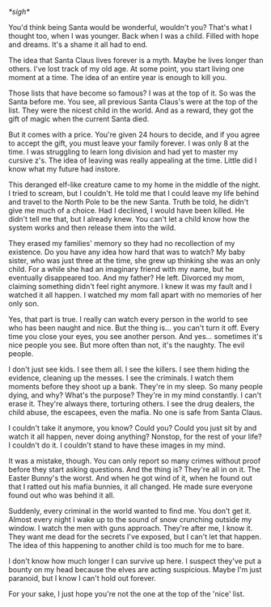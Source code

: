  *\*sigh\**  


You'd think being Santa would be wonderful, wouldn't you? That's what I thought too, when I was younger. Back when I was a child. Filled with hope and dreams. It's a shame it all had to end.  


The idea that Santa Claus lives forever is a myth. Maybe he lives longer than others. I've lost track of my old age. At some point, you start living one moment at a time. The idea of an entire year is enough to kill you.  


Those lists that have become so famous? I was at the top of it. So was the Santa before me. You see, all previous Santa Claus's were at the top of the list. They were the nicest child in the world. And as a reward, they got the gift of magic when the current Santa died.  


But it comes with a price. You're given 24 hours to decide, and if you agree to accept the gift, you must leave your family forever. I was only 8 at the time. I was struggling to learn long division and had yet to master my cursive z's. The idea of leaving was really appealing at the time. Little did I know what my future had instore.  


This deranged elf-like creature came to my home in the middle of the night. I tried to scream, but I couldn't. He told me that I could leave my life behind and travel to the North Pole to be the new Santa. Truth be told, he didn't give me much of a choice. Had I declined, I would have been killed. He didn't tell me that, but I already knew. You can't let a child know how the system works and then release them into the wild.  


They erased my families' memory so they had no recollection of my existence. Do you have any idea how hard that was to watch? My baby sister, who was just three at the time, she grew up thinking she was an only child. For a while she had an imaginary friend with my name, but he eventually disappeared too. And my father? He left. Divorced my mom, claiming something didn't feel right anymore. I knew it was my fault and I watched it all happen. I watched my mom fall apart with no memories of her only son.  


Yes, that part is true. I really can watch every person in the world to see who has been naught and nice. But the thing is... you can't turn it off. Every time you close your eyes, you see another person. And yes... sometimes it's nice people you see. But more often than not, it's the naughty. The evil people.  


I don't just see kids. I see them all. I see the killers. I see them hiding the evidence, cleaning up the messes. I see the criminals. I watch them moments before they shoot up a bank. They're in my sleep. So many people dying, and why? What's the purpose? They're in my mind constantly. I can't erase it. They're always there, torturing others. I see the drug dealers, the child abuse, the escapees, even the mafia. No one is safe from Santa Claus.  


I couldn't take it anymore, you know? Could you? Could you just sit by and watch it all happen, never doing anything? Nonstop, for the rest of your life? I couldn't do it. I couldn't stand to have these images in my mind.  


It was a mistake, though. You can only report so many crimes without proof before they start asking questions. And the thing is? They're all in on it. The Easter Bunny's the worst. And when he got wind of it, when he found out that I ratted out his mafia bunnies, it all changed. He made sure everyone found out who was behind it all.  


Suddenly, every criminal in the world wanted to find me. You don't get it. Almost every night I wake up to the sound of snow crunching outside my window. I watch the men with guns approach. They're after me, I know it. They want me dead for the secrets I've exposed, but I can't let that happen. The idea of this happening to another child is too much for me to bare.  


I don't know how much longer I can survive up here. I suspect they've put a bounty on my head because the elves are acting suspicious. Maybe I'm just paranoid, but I know I can't hold out forever.  


For your sake, I just hope you're not the one at the top of the 'nice' list.